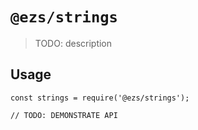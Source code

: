 # `@ezs/strings`

> TODO: description

## Usage

```
const strings = require('@ezs/strings');

// TODO: DEMONSTRATE API
```
